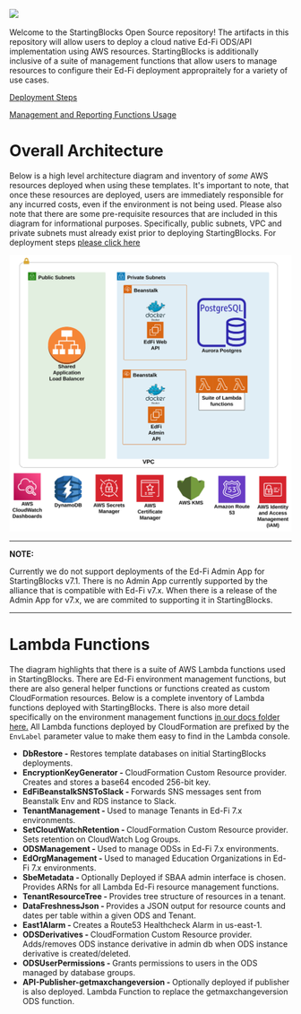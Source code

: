 ![](https://admin.startingblocks.org/assets/starting-blocks-1ceab864.svg)

Welcome to the StartingBlocks Open Source repository! The artifacts in this repository will allow users to deploy a cloud native Ed-Fi ODS/API implementation using AWS resources. StartingBlocks is additionally inclusive of a suite of management functions that allow users to manage resources to configure their Ed-Fi deployment appropraitely for a variety of use cases.

[Deployment Steps](./docs/sbe-deployment-steps.md)

[Management and Reporting Functions Usage](./docs/sbe-functions.md)

# Overall Architecture
Below is a high level architecture diagram and inventory of <i>some</i> AWS resources deployed when using these templates. It's important to note, that once these resources are deployed, users are immediately responsible for any incurred costs, even if the environment is not being used. Please also note that there are some pre-requisite resources that are included in this diagram for informational purposes. Specifically, public subnets, VPC and private subnets must already exist prior to deploying StartingBlocks. For deployment steps [please click here](./docs/sbe-deployment-steps.md)


![](./docs/imgs/StartingBlocks-OSS-diagram.svg)

---

**NOTE:**

Currently we do not support deployments of the Ed-Fi Admin App for StartingBlocks v7.1. There is no Admin App currently supported by the alliance that is compatible with Ed-Fi v7.x. When there is a release of the Admin App for v7.x, we are commited to supporting it in StartingBlocks.

---

# Lambda Functions
The diagram highlights that there is a suite of AWS Lambda functions used in StartingBlocks. There are Ed-Fi environment management functions, but there are also general helper functions or functions created as custom CloudFormation resources. Below is a complete inventory of Lambda functions deployed with StartingBlocks. There is also more detail specifically on the environment management functions [in our docs folder here.](./docs/sbe-functions.md) All Lambda functions deployed by CloudFormation are prefixed by the `EnvLabel` parameter value to make them easy to find in the Lambda console.

- <b>DbRestore - </b> Restores template databases on initial StartingBlocks deployments.
- <b>EncryptionKeyGenerator - </b> CloudFormation Custom Resource provider.  Creates and stores a base64 encoded 256-bit key.
- <b>EdFiBeanstalkSNSToSlack - </b> Forwards SNS messages sent from Beanstalk Env and RDS instance to Slack.
- <b>TenantManagement - </b> Used to manage Tenants in Ed-Fi 7.x environments.
- <b>SetCloudWatchRetention - </b> CloudFormation Custom Resource provider.  Sets retention on CloudWatch Log Groups.
- <b>ODSManagement - </b> Used to manage ODSs in Ed-Fi 7.x environments.
- <b>EdOrgManagement - </b> Used to managed Education Organizations in Ed-Fi 7.x environments.
- <b>SbeMetadata - </b> Optionally Deployed if SBAA admin interface is chosen. Provides ARNs for all Lambda Ed-Fi resource management functions.
- <b>TenantResourceTree - </b> Provides tree structure of resources in a tenant.
- <b>DataFreshnessJson - </b> Provides a JSON output for resource counts and dates per table within a given ODS and Tenant.
- <b>East1Alarm - </b> Creates a Route53 Healthcheck Alarm in us-east-1.
- <b>ODSDerivatives - </b> CloudFormation Custom Resource provider. Adds/removes ODS instance derivative in admin db when ODS instance derivative is created/deleted.
- <b>ODSUserPermissions - </b> Grants permissions to users in the ODS managed by database groups.
- <b>API-Publisher-getmaxchangeversion - </b> Optionally deployed if publisher is also deployed. Lambda Function to replace the getmaxchangeversion ODS function.